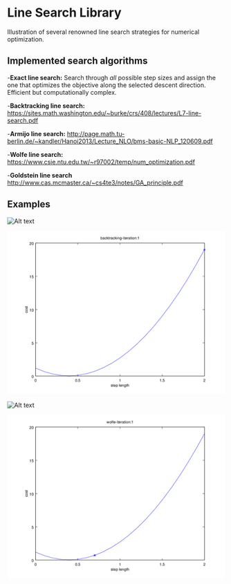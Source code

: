 # Line Search Library
Illustration of several renowned line search strategies for numerical optimization.



## Implemented search algorithms

-**Exact line search:** Search through *all* possible step sizes and assign the one that optimizes the objective along the selected descent direction. Efficient but computationally complex.

-**Backtracking line search:** https://sites.math.washington.edu/~burke/crs/408/lectures/L7-line-search.pdf

-**Armijo line search:** http://page.math.tu-berlin.de/~kandler/Hanoi2013/Lecture_NLO/bms-basic-NLP_120609.pdf

-**Wolfe line search:** https://www.csie.ntu.edu.tw/~r97002/temp/num_optimization.pdf

-**Goldstein line search** http://www.cas.mcmaster.ca/~cs4te3/notes/GA_principle.pdf



## Examples

![Alt text](exact.gif?raw=true "exact line search")

![Alt text](backtracking.gif?raw=true "backtracking line search")

![Alt text](armijo.gif?raw=true "armijo line search")

![Alt text](wolfe.gif?raw=true "wolfe line search")


